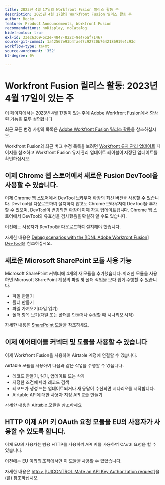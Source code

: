 ```yaml
---
title: 2023년 4월 17일의 Workfront Fusion 릴리스 활동 주
description: 2023년 4월 17일의 Workfront Fusion 릴리스 활동 주
author: Becky
feature: Product Announcements, Workfront Fusion
recommendations: noDisplay, noCatalog
hidefromtoc: true
exl-id: 33ec6369-6c2e-4847-822c-9ef76af71467
source-git-commit: 1a42567e93b4fae67c92720b7642186919e4c93d
workflow-type: tm+mt
source-wordcount: '352'
ht-degree: 0%

---
```


# Workfront Fusion 릴리스 활동: 2023년 4월 17일이 있는 주

이 페이지에서는 2023년 4월 17일이 있는 주에 Adobe Workfront Fusion에서 향상된 기능을 모두 설명합니다

최근 모든 변경 사항의 목록은 [Adobe Workfront Fusion 릴리스 활동](/help/workfront-fusion/fusion-product-releases/fusion-release-activity.md)을 참조하십시오.

Workfront Fusion의 최근 버그 수정 목록을 보려면 [Workfront 유지 관리 업데이트](https://experienceleague.adobe.com/docs/workfront-known-issues/releases/current-updates.html) 페이지를 참조하고 Workfront Fusion 유지 관리 업데이트 레이블이 지정된 업데이트를 확인하십시오.

## 이제 Chrome 웹 스토어에서 새로운 Fusion DevTool을 사용할 수 있습니다.

이제 Chrome 웹 스토어에서 DevTool 브라우저 확장의 최신 버전을 사용할 수 있습니다. DevTool을 다운로드하여 설치하지 않고도 Chrome 브라우저에 DevTool을 추가할 수 있으며, DevTool이 변경되면 확장이 이제 자동 업데이트됩니다. Chrome 웹 스토어에서 DevTool의 유효성을 검사했음을 확실히 알 수도 있습니다.

이전에는 사용자가 DevTool을 다운로드하여 설치해야 했습니다.

자세한 내용은 [Debug scenarios with the [!DNL Adobe Workfront Fusion] DevTool](/help/workfront-fusion/manage-scenarios/debug-a-scenario.md)을 참조하십시오.

## 새로운 Microsoft SharePoint 모듈 사용 가능

Microsoft SharePoint 커넥터에 4개의 새 모듈을 추가했습니다. 이러한 모듈을 사용하면 Microsoft SharePoint 계정의 파일 및 폴더 작업을 보다 쉽게 수행할 수 있습니다.

* 파일 만들기
* 폴더 만들기
* 파일 가져오기(파일 읽기)
* 폴더 항목 보기(파일 또는 폴더를 만들거나 수정할 때 시나리오 시작)

자세한 내용은 [SharePoint 모듈](/help/workfront-fusion/references/apps-and-modules/third-party-connectors/sharepoint-modules.md)을 참조하세요.

## 이제 에어테이블 커넥터 및 모듈을 사용할 수 있습니다

이제 Workfront Fusion을 사용하여 Airtable 계정에 연결할 수 있습니다.

Airtable 모듈을 사용하여 다음과 같은 작업을 수행할 수 있습니다.

* 레코드 만들기, 읽기, 업데이트 또는 삭제
* 지정한 조건에 따라 레코드 검색
* 레코드가 생성 또는 업데이트되거나 새 응답이 수신되면 시나리오를 시작합니다.
* Airtable API에 대한 사용자 지정 API 호출 만들기

자세한 내용은 [Airtable 모듈](/help/workfront-fusion/references/apps-and-modules/third-party-connectors/airtable-modules.md)을 참조하세요.

## HTTP 이제 API 키 OAuth 요청 모듈을 EU의 사용자가 사용할 수 있도록 합니다.

이제 EU의 사용자는 범용 HTTP를 사용하여 API 키를 사용하여 OAuth 요청을 할 수 있습니다.

이전에는 EU 이외의 조직에서만 이 모듈을 사용할 수 있었습니다.

자세한 내용은 [http > [!UICONTROL Make an API Key Authorization request]](/help/workfront-fusion/references/apps-and-modules/universal-connectors/http-module-make-an-api-key-auth-request.md)을(를) 참조하십시오
